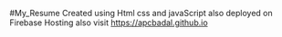 #My_Resume
Created using Html css and javaScript
also deployed on Firebase Hosting
also visit https://apcbadal.github.io
